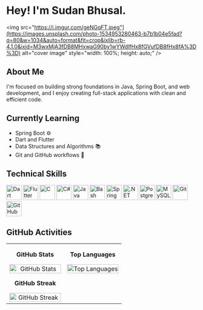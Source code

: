 # Hey! I'm Sudan Bhusal.

<img src="https://i.imgur.com/geNGqFT.jpeg"](https://images.unsplash.com/photo-1534953280463-b7b1b04e5fad?q=80&w=1034&auto=format&fit=crop&ixlib=rb-4.1.0&ixid=M3wxMjA3fDB8MHxwaG90by1wYWdlfHx8fGVufDB8fHx8fA%3D%3D) alt="cover image" style="width: 100%; height: auto;" />

## About Me

 I'm focused on building strong foundations in Java, Spring Boot, and web development, and I enjoy creating full-stack applications with clean and efficient code.

## Currently Learning

- Spring Boot ⚙️ 
- Dart and Flutter
- Data Structures and Algorithms 📚
- Git and GitHub workflows 🔧



## Technical Skills

<p align="left">
  <img src="https://cdn.jsdelivr.net/gh/devicons/devicon@latest/icons/dart/dart-original.svg" alt="Dart" title="Dart" width="40" height="40" />
  <img src="https://cdn.jsdelivr.net/gh/devicons/devicon@latest/icons/flutter/flutter-original.svg" alt="Flutter" title="Flutter" width="40" height="40" />
  <img src="https://cdn.jsdelivr.net/gh/devicons/devicon@latest/icons/c/c-original.svg" alt="C" title="C" width="40" height="40" />
  <img src="https://cdn.jsdelivr.net/gh/devicons/devicon@latest/icons/csharp/csharp-original.svg" alt="C#" title="C#" width="40" height="40" />
  <img src="https://cdn.jsdelivr.net/gh/devicons/devicon@latest/icons/java/java-original.svg" alt="Java" title="Java" width="40" height="40" />
  <img src="https://cdn.jsdelivr.net/gh/devicons/devicon@latest/icons/bash/bash-original.svg" alt="Bash" title="Bash" width="40" height="40" />
  <img src="https://cdn.jsdelivr.net/gh/devicons/devicon@latest/icons/spring/spring-original.svg" alt="Spring" title="Spring" width="40" height="40" />
  <img src="https://cdn.jsdelivr.net/gh/devicons/devicon@latest/icons/dot-net/dot-net-original-wordmark.svg" alt=".NET" title=".NET" width="40" height="40" />
  <img src="https://cdn.jsdelivr.net/gh/devicons/devicon@latest/icons/postgresql/postgresql-original.svg" alt="PostgreSQL" title="PostgreSQL" width="40" height="40" />
  <img src="https://cdn.jsdelivr.net/gh/devicons/devicon@latest/icons/mysql/mysql-original.svg" alt="MySQL" title="MySQL" width="40" height="40" />
  <img src="https://cdn.jsdelivr.net/gh/devicons/devicon@latest/icons/git/git-original.svg" alt="Git" title="Git" width="40" height="40" />
  <img src="https://cdn.jsdelivr.net/gh/devicons/devicon@latest/icons/github/github-original.svg" alt="GitHub" title="GitHub" width="40" height="40" />
</p>


## GitHub Activities

<table>
<tr>
<td align="center" valign="top" width="50%">

**GitHub Stats**

<img src="https://github-readme-stats.vercel.app/api?username=sudan04&show_icons=true&theme=onedark" alt="GitHub Stats" width="100%" />

**GitHub Streak**

<img src="https://streak-stats.demolab.com?user=sudan04&theme=onedark" alt="GitHub Streak" width="100%" />

</td>
<td align="center" valign="top" width="50%">

**Top Languages**

<img src="https://github-readme-stats.vercel.app/api/top-langs/?username=sudan04&layout=compact&theme=onedark" alt="Top Languages" width="100%" />

</td>
</tr>
</table>

